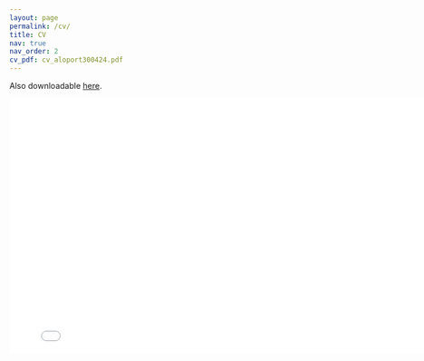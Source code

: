 ```yaml
---
layout: page
permalink: /cv/
title: CV
nav: true
nav_order: 2
cv_pdf: cv_aloport300424.pdf
---
```


Also downloadable <a href="/assets/pdf/cv_aloport300424.pdf">here</a>.

<div style="--aspect-ratio: 16/9;">
  <iframe
    src="/assets/pdf/cv_aloport300424.pdf"
    width="800"
    height="450"
    frameborder="0"
  >
  </iframe>
</div>
